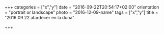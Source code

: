 +++
categories = ["x","y"]
date = "2016-09-22T20:54:17+02:00"
orientation = "portrait or landscape"
photo = "2016-12-09-name"
tags = ["x","y"]
title = "2016 09 22 atardecer en la duna"

+++
